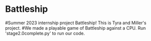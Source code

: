 # Battleship
#Summer 2023 internship project Battleship! This is Tyra and Miller's project.
#We made a playable game of Battleship against a CPU.
Run 'stage2.0complete.py' to run our code.
